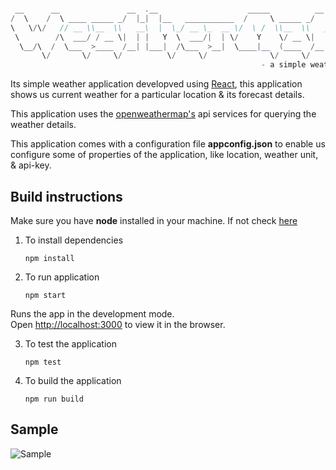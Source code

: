 
```scala

 __      __               __  .__                    _____          __          
/  \    /  \ ____ _____ _/  |_|  |__   ___________  /     \ _____ _/  |_  ____  
\   \/\/   // __ \\__  \\   __\  |  \_/ __ \_  __ \/  \ /  \\__  \\   __\/ __ \ 
 \        /\  ___/ / __ \|  | |   Y  \  ___/|  | \/    Y    \/ __ \|  | \  ___/ 
  \__/\  /  \___  >____  /__| |___|  /\___  >__|  \____|__  (____  /__|  \___  >
       \/       \/     \/          \/     \/              \/     \/          \/ 
                                                        - a simple weather app..

```

Its simple weather application developved using [React](https://reactjs.org/), this application shows us current weather for a particular location & its forecast details.

This application uses the [openweathermap's](https://openweathermap.org/api) api services for querying the weather details.

This application comes with a configuration file **appconfig.json** to enable us configure some of properties of the application, like location, weather unit, & api-key.  

## Build instructions
Make sure you have  **node** installed in your machine. If not check [here](https://nodejs.org/en/)


1. To install dependencies
   
     ```shell
     npm install
     ```
     
2. To run application
     ```shell
     npm start
     ```
Runs the app in the development mode.\
Open [http://localhost:3000](http://localhost:3000) to view it in the browser.

3. To test the application
   
     ```shell
     npm test
     ```

4. To build the application
   
     ```shell
     npm run build
     ```

## Sample 

![Sample](./public/sample-screen.png)

